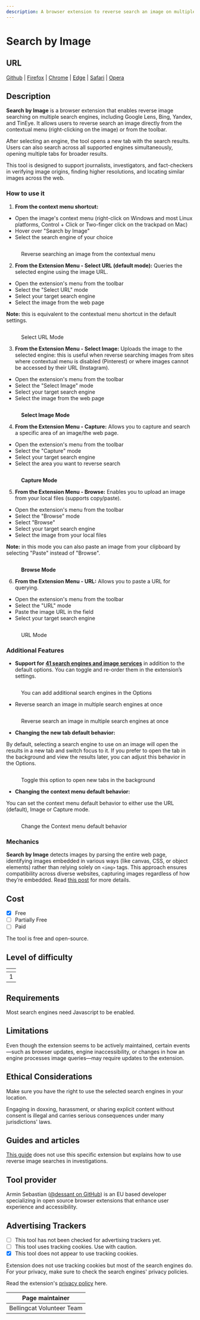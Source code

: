 ```yaml
---
description: A browser extension to reverse search an image on multiple search engines.
---
```


# Search by Image

## URL

[Github](https://github.com/dessant/search-by-image) | [Firefox](https://addons.mozilla.org/firefox/addon/search_by_image/) | [Chrome](https://chrome.google.com/webstore/detail/search-by-image/cnojnbdhbhnkbcieeekonklommdnndci) | [Edge](https://microsoftedge.microsoft.com/addons/detail/search-by-image/hckehkfhdkpmdlonmjaagiodlpjbonmc) | [Safari](https://apps.apple.com/us/app/search-by-image-for-safari/id1544552106?platform=mac) | [Opera](https://addons.opera.com/extensions/details/search-by-image/)

## Description

**Search by Image** is a browser extension that enables reverse image searching on multiple search engines, including Google Lens, Bing, Yandex, and TinEye. It allows users to reverse search an image directly from the contextual menu (right-clicking on the image) or from the toolbar.

After selecting an engine, the tool opens a new tab with the search results. Users can also search across all supported engines simultaneously, opening multiple tabs for broader results.

This tool is designed to support journalists, investigators, and fact-checkers in verifying image origins, finding higher resolutions, and locating similar images across the web.

### How to use it

1. **From the context menu shortcut:**

* Open the image's context menu (right-click on Windows and most Linux platforms, Control + Click or Two-finger click on the trackpad on Mac)
* Hover over "Search by Image"
* Select the search engine of your choice

<figure><img src=".gitbook/assets/1.webp" alt=""><figcaption><p>Reverse searching an image from the contextual menu</p></figcaption></figure>

2. **From the Extension Menu - Select URL (default mode):** Queries the selected engine using the image URL.

* Open the extension's menu from the toolbar
* Select the "Select URL" mode
* Select your target search engine
* Select the image from the web page

**Note:** this is equivalent to the contextual menu shortcut in the default settings.

<figure><img src=".gitbook/assets/2.webp" alt=""><figcaption><p>Select URL Mode</p></figcaption></figure>

3. **From the Extension Menu - Select Image:** Uploads the image to the selected engine: this is useful when reverse searching images from sites where contextual menu is disabled (Pinterest) or where images cannot be accessed by their URL (Instagram).

* Open the extension's menu from the toolbar
* Select the "Select Image" mode
* Select your target search engine
* Select the image from the web page

<figure><img src=".gitbook/assets/3.webp" alt=""><figcaption><p><strong>Select Image Mode</strong></p></figcaption></figure>

4. **From the Extension Menu - Capture:** Allows you to capture and search a specific area of an image/the web page.

* Open the extension's menu from the toolbar
* Select the "Capture" mode
* Select your target search engine
* Select the area you want to reverse search

<figure><img src=".gitbook/assets/4.webp" alt=""><figcaption><p><strong>Capture Mode</strong></p></figcaption></figure>

5. **From the Extension Menu - Browse:** Enables you to upload an image from your local files (supports copy/paste).

* Open the extension's menu from the toolbar
* Select the "Browse" mode
* Select "Browse"
* Select your target search engine
* Select the image from your local files

**Note:** in this mode you can also paste an image from your clipboard by selecting "Paste" instead of "Browse".

<figure><img src=".gitbook/assets/5.webp" alt=""><figcaption><p><strong>Browse Mode</strong></p></figcaption></figure>

6. **From the Extension Menu - URL:** Allows you to paste a URL for querying.

* Open the extension's menu from the toolbar
* Select the "URL" mode
* Paste the image URL in the field
* Select your target search engine

<figure><img src=".gitbook/assets/6.webp" alt=""><figcaption><p>URL Mode</p></figcaption></figure>

### Additional Features

* **Support for** [**41 search engines and image services**](https://github.com/dessant/search-by-image/wiki/Search-engines) in addition to the default options. You can toggle and re-order them in the extension’s settings.

<figure><img src=".gitbook/assets/9 (1).webp" alt=""><figcaption><p>You can add additional search engines in the Options</p></figcaption></figure>

* Reverse search an image in multiple search engines at once

<figure><img src=".gitbook/assets/8.webp" alt=""><figcaption><p>Reverse search an image in multiple search engines at once</p></figcaption></figure>

* **Changing the new tab default behavior:**

By default, selecting a search engine to use on an image will open the results in a new tab and switch focus to it. If you prefer to open the tab in the background and view the results later, you can adjust this behavior in the Options.

<figure><img src=".gitbook/assets/image (1).png" alt=""><figcaption><p>Toggle this option to open new tabs in the background</p></figcaption></figure>

* **Changing the context menu default behavior:**

You can set the context menu default behavior to either use the URL (default), Image or Capture mode.

<figure><img src=".gitbook/assets/image.png" alt=""><figcaption><p>Change the Context menu default behavior</p></figcaption></figure>

### Mechanics

**Search by Image** detects images by parsing the entire web page, identifying images embedded in various ways (like canvas, CSS, or object elements) rather than relying solely on `<img>` tags. This approach ensures compatibility across diverse websites, capturing images regardless of how they’re embedded. Read [this post](https://github.com/dessant/search-by-image/wiki/Why-is-the-extension-always-visible-in-the-context-menu%3F) for more details.

## Cost

* [x] Free
* [ ] Partially Free
* [ ] Paid

The tool is free and open-source.

## Level of difficulty

<table><thead><tr><th data-type="rating" data-max="5"></th></tr></thead><tbody><tr><td>1</td></tr></tbody></table>

## Requirements

Most search engines need Javascript to be enabled.

## Limitations

Even though the extension seems to be actively maintained, certain events—such as browser updates, engine inaccessibility, or changes in how an engine processes image queries—may require updates to the extension.

## Ethical Considerations

Make sure you have the right to use the selected search engines in your location.

Engaging in doxxing, harassment, or sharing explicit content without consent is illegal and carries serious consequences under many jurisdictions' laws.

## Guides and articles

[This guide](https://www.bellingcat.com/resources/how-tos/2019/12/26/guide-to-using-reverse-image-search-for-investigations/) does not use this specific extension but explains how to use reverse image searches in investigations.

## Tool provider

Armin Sebastian ([@dessant on GitHub](https://github.com/dessant)) is an EU based developer specializing in open source browser extensions that enhance user experience and accessibility.

## Advertising Trackers

* [ ] This tool has not been checked for advertising trackers yet.
* [ ] This tool uses tracking cookies. Use with caution.
* [x] This tool does not appear to use tracking cookies.

Extension does not use tracking cookies but most of the search engines do. For your privacy, make sure to check the search engines' privacy policies.

Read the extension's [privacy policy](https://github.com/dessant/search-by-image/wiki/Privacy-policy) here.

| Page maintainer           |
| ------------------------- |
| Bellingcat Volunteer Team |
